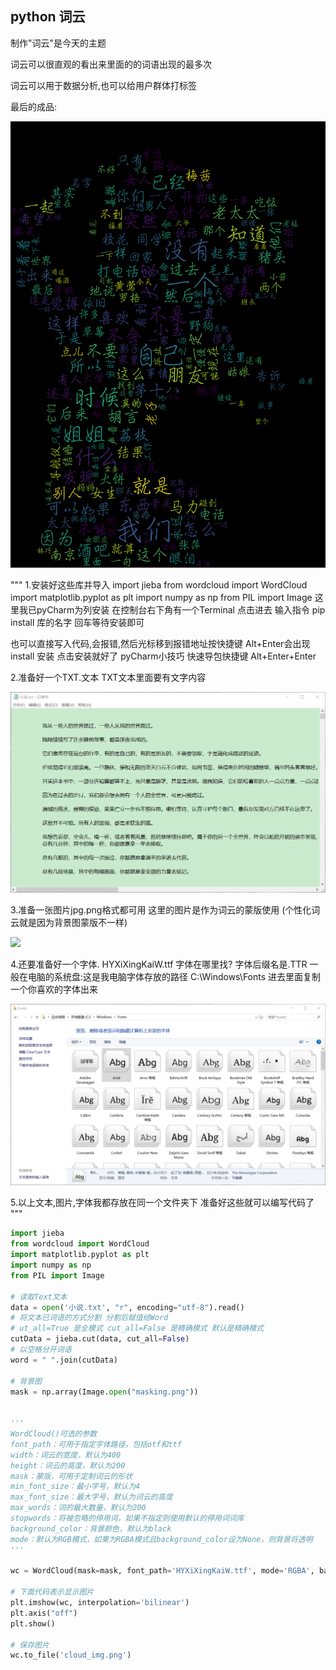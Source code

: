 ## python 词云

制作"词云"是今天的主题

词云可以很直观的看出来里面的的词语出现的最多次

词云可以用于数据分析,也可以给用户群体打标签

最后的成品:

![](https://github.com/Fdaxiong/Chinese-word-cloud/blob/master/cloud_img.png)



"""
1.安装好这些库并导入
    import jieba
    from wordcloud import WordCloud
    import matplotlib.pyplot as plt
    import numpy as np
    from PIL import Image
这里我已pyCharm为列安装
在控制台右下角有一个Terminal 点击进去
输入指令 pip install 库的名字 回车等待安装即可

也可以直接写入代码,会报错,然后光标移到报错地址按快捷键 Alt+Enter会出现 install 安装 点击安装就好了
pyCharm小技巧 快速导包快捷键 Alt+Enter+Enter 

2.准备好一个TXT.文本
    TXT文本里面要有文字内容

![](https://github.com/Fdaxiong/Chinese-word-cloud/blob/master/小说.png)


3.准备一张图片jpg.png格式都可用 
    这里的图片是作为词云的蒙版使用
    (个性化词云就是因为背景图蒙版不一样)

![](F:\python_jxsz\爬虫\crawler\masking.png)

4.还要准备好一个字体.
    HYXiXingKaiW.ttf
    字体在哪里找? 字体后缀名是.TTR
    一般在电脑的系统盘:这是我电脑字体存放的路径  C:\Windows\Fonts
    进去里面复制一个你喜欢的字体出来

![](https://github.com/Fdaxiong/Chinese-word-cloud/blob/master/字体.png)

5.以上文本,图片,字体我都存放在同一个文件夹下
         准备好这些就可以编写代码了
"""

```python
import jieba
from wordcloud import WordCloud
import matplotlib.pyplot as plt
import numpy as np
from PIL import Image

# 读取Text文本
data = open('小说.txt', "r", encoding="utf-8").read()
# 将文本已词语的方式分割 分割后赋值给Word
# ut_all=True 是全模式 cut_all=False 是精确模式 默认是精确模式
cutData = jieba.cut(data, cut_all=False)
# 以空格分开词语
word = " ".join(cutData)

# 背景图
mask = np.array(Image.open("masking.png"))


'''
WordCloud()可选的参数
font_path：可用于指定字体路径，包括otf和ttf
width：词云的宽度，默认为400
height：词云的高度，默认为200
mask：蒙版，可用于定制词云的形状
min_font_size：最小字号，默认为4
max_font_size：最大字号，默认为词云的高度
max_words：词的最大数量，默认为200
stopwords：将被忽略的停用词，如果不指定则使用默认的停用词词库
background_color：背景颜色，默认为black
mode：默认为RGB模式，如果为RGBA模式且background_color设为None，则背景将透明
'''

wc = WordCloud(mask=mask, font_path='HYXiXingKaiW.ttf', mode='RGBA', background_color='black').generate(word)

# 下面代码表示显示图片
plt.imshow(wc, interpolation='bilinear')
plt.axis("off")
plt.show()

# 保存图片
wc.to_file('cloud_img.png')

```





